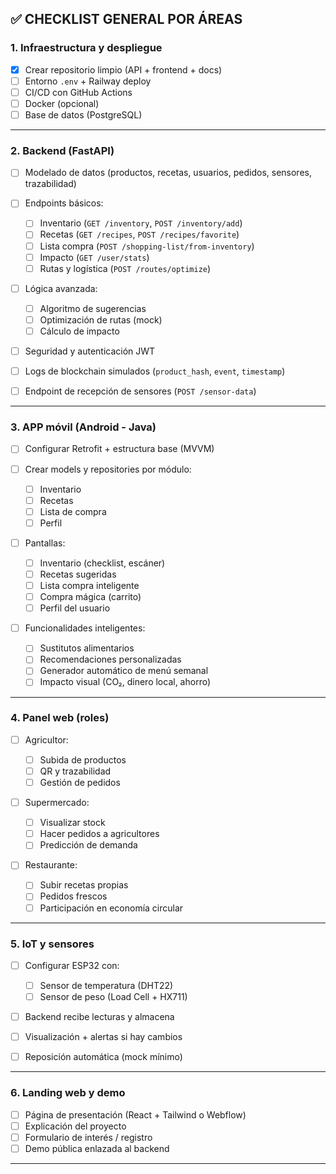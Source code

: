 
## ✅ CHECKLIST GENERAL POR ÁREAS

### 1. **Infraestructura y despliegue**

* [X] Crear repositorio limpio (API + frontend + docs)
* [ ] Entorno `.env` + Railway deploy
* [ ] CI/CD con GitHub Actions
* [ ] Docker (opcional)
* [ ] Base de datos (PostgreSQL)

---

### 2. **Backend (FastAPI)**

* [ ] Modelado de datos (productos, recetas, usuarios, pedidos, sensores, trazabilidad)
* [ ] Endpoints básicos:

  * [ ] Inventario (`GET /inventory`, `POST /inventory/add`)
  * [ ] Recetas (`GET /recipes`, `POST /recipes/favorite`)
  * [ ] Lista compra (`POST /shopping-list/from-inventory`)
  * [ ] Impacto (`GET /user/stats`)
  * [ ] Rutas y logística (`POST /routes/optimize`)
* [ ] Lógica avanzada:

  * [ ] Algoritmo de sugerencias
  * [ ] Optimización de rutas (mock)
  * [ ] Cálculo de impacto
* [ ] Seguridad y autenticación JWT
* [ ] Logs de blockchain simulados (`product_hash`, `event`, `timestamp`)
* [ ] Endpoint de recepción de sensores (`POST /sensor-data`)

---

### 3. **APP móvil (Android - Java)**

* [ ] Configurar Retrofit + estructura base (MVVM)
* [ ] Crear models y repositories por módulo:

  * [ ] Inventario
  * [ ] Recetas
  * [ ] Lista de compra
  * [ ] Perfil
* [ ] Pantallas:

  * [ ] Inventario (checklist, escáner)
  * [ ] Recetas sugeridas
  * [ ] Lista compra inteligente
  * [ ] Compra mágica (carrito)
  * [ ] Perfil del usuario
* [ ] Funcionalidades inteligentes:

  * [ ] Sustitutos alimentarios
  * [ ] Recomendaciones personalizadas
  * [ ] Generador automático de menú semanal
  * [ ] Impacto visual (CO₂, dinero local, ahorro)

---

### 4. **Panel web (roles)**

* [ ] Agricultor:

  * [ ] Subida de productos
  * [ ] QR y trazabilidad
  * [ ] Gestión de pedidos
* [ ] Supermercado:

  * [ ] Visualizar stock
  * [ ] Hacer pedidos a agricultores
  * [ ] Predicción de demanda
* [ ] Restaurante:

  * [ ] Subir recetas propias
  * [ ] Pedidos frescos
  * [ ] Participación en economía circular

---

### 5. **IoT y sensores**

* [ ] Configurar ESP32 con:

  * [ ] Sensor de temperatura (DHT22)
  * [ ] Sensor de peso (Load Cell + HX711)
* [ ] Backend recibe lecturas y almacena
* [ ] Visualización + alertas si hay cambios
* [ ] Reposición automática (mock mínimo)

---

### 6. **Landing web y demo**

* [ ] Página de presentación (React + Tailwind o Webflow)
* [ ] Explicación del proyecto
* [ ] Formulario de interés / registro
* [ ] Demo pública enlazada al backend

---
